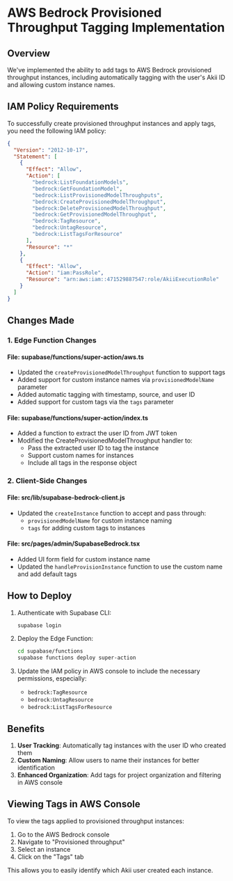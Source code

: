 # AWS Bedrock Provisioned Throughput Tagging Implementation

## Overview

We've implemented the ability to add tags to AWS Bedrock provisioned throughput instances, including automatically tagging with the user's Akii ID and allowing custom instance names.

## IAM Policy Requirements

To successfully create provisioned throughput instances and apply tags, you need the following IAM policy:

```json
{
  "Version": "2012-10-17",
  "Statement": [
    {
      "Effect": "Allow",
      "Action": [
        "bedrock:ListFoundationModels",
        "bedrock:GetFoundationModel",
        "bedrock:ListProvisionedModelThroughputs",
        "bedrock:CreateProvisionedModelThroughput",
        "bedrock:DeleteProvisionedModelThroughput",
        "bedrock:GetProvisionedModelThroughput",
        "bedrock:TagResource",
        "bedrock:UntagResource",
        "bedrock:ListTagsForResource"
      ],
      "Resource": "*"
    },
    {
      "Effect": "Allow",
      "Action": "iam:PassRole",
      "Resource": "arn:aws:iam::471529887547:role/AkiiExecutionRole"
    }
  ]
}
```

## Changes Made

### 1. Edge Function Changes

#### File: supabase/functions/super-action/aws.ts
- Updated the `createProvisionedModelThroughput` function to support tags
- Added support for custom instance names via `provisionedModelName` parameter
- Added automatic tagging with timestamp, source, and user ID
- Added support for custom tags via the `tags` parameter

#### File: supabase/functions/super-action/index.ts
- Added a function to extract the user ID from JWT token
- Modified the CreateProvisionedModelThroughput handler to:
  - Pass the extracted user ID to tag the instance
  - Support custom names for instances
  - Include all tags in the response object

### 2. Client-Side Changes

#### File: src/lib/supabase-bedrock-client.js
- Updated the `createInstance` function to accept and pass through:
  - `provisionedModelName` for custom instance naming
  - `tags` for adding custom tags to instances

#### File: src/pages/admin/SupabaseBedrock.tsx
- Added UI form field for custom instance name
- Updated the `handleProvisionInstance` function to use the custom name and add default tags

## How to Deploy

1. Authenticate with Supabase CLI:
   ```bash
   supabase login
   ```

2. Deploy the Edge Function:
   ```bash
   cd supabase/functions
   supabase functions deploy super-action
   ```

3. Update the IAM policy in AWS console to include the necessary permissions, especially:
   - `bedrock:TagResource`
   - `bedrock:UntagResource`
   - `bedrock:ListTagsForResource`

## Benefits

1. **User Tracking**: Automatically tag instances with the user ID who created them
2. **Custom Naming**: Allow users to name their instances for better identification
3. **Enhanced Organization**: Add tags for project organization and filtering in AWS console

## Viewing Tags in AWS Console

To view the tags applied to provisioned throughput instances:

1. Go to the AWS Bedrock console
2. Navigate to "Provisioned throughput"
3. Select an instance
4. Click on the "Tags" tab

This allows you to easily identify which Akii user created each instance. 